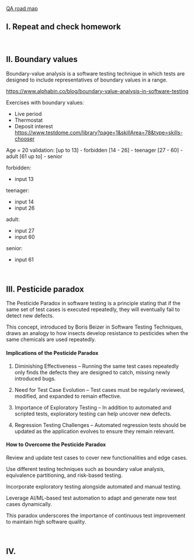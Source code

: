 
[QA road map](https://roadmap.sh/qa)

## I. Repeat and check homework

<br>

## II. Boundary values

Boundary-value analysis is a software testing technique in which tests are designed to include representatives of boundary values in a range.

https://www.alphabin.co/blog/boundary-value-analysis-in-software-testing  

Exercises with boundary values: 
* Live period  
* Thermostat  
* Deposit interest  
https://www.testdome.com/library?page=1&skillArea=78&type=skills-chooser  


Age = 20
validation:
[up to 13] - forbidden
[14 - 26] - teenager
[27 - 60] - adult
[61 up to] - senior

forbidden:
* input 13

teenager:
* input 14
* input 26

adult:
* input 27
* input 60

senior:
* input 61

<br>

## III. Pesticide paradox

The Pesticide Paradox in software testing is a principle stating that if the same set of test cases is executed repeatedly, they will eventually fail to detect new defects.  

This concept, introduced by Boris Beizer in Software Testing Techniques, draws an analogy to how insects develop resistance to pesticides when the same chemicals are used repeatedly.

#### Implications of the Pesticide Paradox
1. Diminishing Effectiveness – Running the same test cases repeatedly only finds the defects they are designed to catch, missing newly introduced bugs.  
   
2. Need for Test Case Evolution – Test cases must be regularly reviewed, modified, and expanded to remain effective.

3. Importance of Exploratory Testing – In addition to automated and scripted tests, exploratory testing can help uncover new defects.

4. Regression Testing Challenges – Automated regression tests should be updated as the application evolves to ensure they remain relevant.

#### How to Overcome the Pesticide Paradox
Review and update test cases to cover new functionalities and edge cases.  

Use different testing techniques such as boundary value analysis, equivalence partitioning, and risk-based testing.  

Incorporate exploratory testing alongside automated and manual testing.  

Leverage AI/ML-based test automation to adapt and generate new test cases dynamically.  

This paradox underscores the importance of continuous test improvement to maintain high software quality.

<br>

## IV. 


<br>
